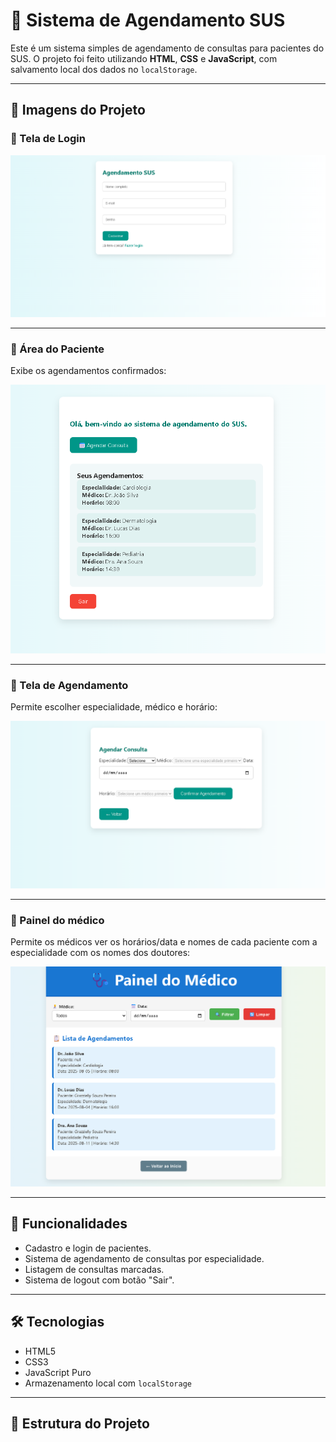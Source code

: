 # 🏥 Sistema de Agendamento SUS

Este é um sistema simples de agendamento de consultas para pacientes do SUS. O projeto foi feito utilizando **HTML**, **CSS** e **JavaScript**, com salvamento local dos dados no `localStorage`.

---

## 📸 Imagens do Projeto

### 🔐 Tela de Login

![Tela de Login](./assets/login.png)

---

### 👤 Área do Paciente

Exibe os agendamentos confirmados:

![Área do Paciente](./assets/area-paciente.png)

---

### 📅 Tela de Agendamento

Permite escolher especialidade, médico e horário:

![Tela de Agendamento](./assets/agendamentos.png)

---


### 📅 Painel do médico

Permite os médicos ver os horários/data e nomes de cada paciente com a especialidade com os nomes dos doutores:

![Painel médico - Lista de Agendamento](./assets/painel-medico.png)

---

## 🚀 Funcionalidades

- Cadastro e login de pacientes.
- Sistema de agendamento de consultas por especialidade.
- Listagem de consultas marcadas.
- Sistema de logout com botão "Sair".

---

## 🛠️ Tecnologias

- HTML5
- CSS3
- JavaScript Puro
- Armazenamento local com `localStorage`

---

## 📂 Estrutura do Projeto


